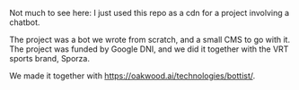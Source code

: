 Not much to see here: I just used this repo as a cdn for a project involving a chatbot.

The project was a bot we wrote from scratch, and a small CMS to go with it. The project was funded by Google DNI, and we did it together with the VRT sports brand, Sporza.

We made it together with https://oakwood.ai/technologies/bottist/.
